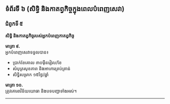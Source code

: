 ## ទំព័រទី ៦ (សិទ្ធិ និងកាតព្វកិច្ចក្នុងពេលបំពេញសេវា)

### **ជំពូកទី ៥**  
**សិទ្ធិ និងកាតព្វកិច្ចរបស់អ្នកបំពេញកាតព្វកិច្ច**

**មាត្រា ៩.**  
អ្នកបំពេញសេវាទទួលបាន៖  
- ប្រាក់ខែគោល ៣០ម៉ឺនរៀល/ខែ  
- សំបុត្រសុខភាព និងអាហារគ្រប់គ្រាន់  
- សិទ្ធិសម្រាក ១៥ថ្ងៃ/ឆ្នាំ  

**មាត្រា ១០.**  
ត្រូវគោរពវិន័យយោធា និងបទបញ្ជាទាំងអស់។  

---
